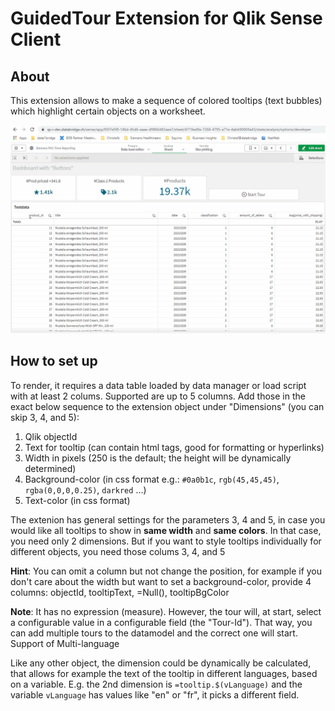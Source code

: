 # GuidedTour Extension for Qlik Sense Client

## About
This extension allows to make a sequence of colored tooltips (text bubbles) which highlight certain objects on a worksheet. 

 ![screenshot](https://github.com/ChristofSchwarz/pics/raw/master/GuidedTour.gif "Animation")


## How to set up
To render, it requires a data table loaded by data manager or load script with at least 2 colums. Supported are up to 5 columns. Add those in the exact 
below sequence to the extension object under "Dimensions" (you can skip 3, 4, and 5):

1. Qlik objectId
2. Text for tooltip (can contain html tags, good for formatting or hyperlinks)
3. Width in pixels (250 is the default; the height will be dynamically determined)
4. Background-color (in css format e.g.: `#0a0b1c`, `rgb(45,45,45)`, `rgba(0,0,0,0.25)`, `darkred` ...)
5. Text-color (in css format)

The extenion has general settings for the parameters 3, 4 and 5, in case you would like all tooltips to show in **same width** and **same colors**. In that case, you need 
only 2 dimensions. But if you want to style tooltips individually for different objects, you need those colums 3, 4, and 5

**Hint**: You can omit a column but not change the position, for example if you don't care about the width but want to set a background-color, provide 4 columns: 
objectId, tooltipText, =Null(), tooltipBgColor

**Note**: It has no expression (measure). However, the tour will, at start, select a configurable value in a configurable field (the "Tour-Id"). That way, you can 
add multiple tours to the datamodel and the correct one will start. 
Support of Multi-language

Like any other object, the dimension could be dynamically be calculated, that allows for example the text of the tooltip in different languages, based on a 
variable. E.g. the 2nd dimension is `=tooltip.$(vLanguage)` and the variable `vLanguage` has values like "en" or "fr", it picks a different field.

